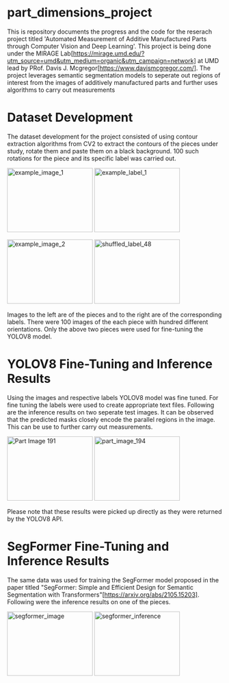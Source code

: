 # part_dimensions_project
This is repository documents the progress and the code for the reserach project titled 'Automated Measurement of Additive Manufactured Parts through Computer Vision and Deep Learning'. This project is being done under the 
MIRAGE Lab[https://mirage.umd.edu/?utm_source=umd&utm_medium=organic&utm_campaign=network] at UMD lead by PRof. Davis J. Mcgregor[https://www.davismcgregor.com/]. The project leverages semantic segmentation models to seperate 
out regions of interest from the images of additively manufactured parts and further uses algorithms to carry out measurements

# Dataset Development
The dataset development for the project consisted of using contour extraction algorithms from CV2 to extract the contours of the pieces under study, rotate them and paste them on a black background. 100 such rotations for the piece
and its specific label was carried out. 


<img src="https://github.com/user-attachments/assets/c8f96ef9-d476-41d1-b54b-ebcd739d3cf6" title="example_image_1" width="200" height="150"/>                   <img src="https://github.com/user-attachments/assets/76748c25-7702-47af-9d81-450a5a6f8f0c" title="example_label_1" width="200" height="150"/>

<img src="https://github.com/user-attachments/assets/b4861c34-ecf0-4e5d-a2da-50772eb8d5fc" title="example_image_2" width="200" height="150"/>           <img src="https://github.com/user-attachments/assets/c849666a-6f1c-43d8-abf5-fb6bb11f8062" alt="shuffled_label_48" title="example_label_2" width="200" height="150"/>


Images to the left are of the pieces and to the right are of the corresponding labels. There were 100 images of the each piece with hundred different orientations. Only the above two pieces were used for fine-tuning the YOLOV8 model.

# YOLOV8 Fine-Tuning and Inference Results
Using the images and respective labels YOLOV8 model was fine tuned. For fine tuning the labels were used to create appropriate text files. 
Following are the inference results on two seperate test images. It can be observed that the predicted masks closely encode the parallel regions in the image. This can be use to further carry out measurements. 

<img src="https://github.com/user-attachments/assets/368d277e-4d1f-44d0-b5fd-a5d45845f4d4" title="Part Image 191" width="200" height="150"/>


<img src="https://github.com/user-attachments/assets/24c9668a-056f-4946-99c1-de6524a698d9" alt="part_image_194" title="Part Image 194" width="200" height="150"/>

Please note that these results were picked up directly as they were returned by the YOLOV8 API.


# SegFormer Fine-Tuning and Inference Results
The same data was used for training the SegFormer model proposed in the paper titled "SegFormer: Simple and Efficient Design for Semantic Segmentation with Transformers"[https://arxiv.org/abs/2105.15203]. 
Following were the inference results on one of the pieces.

<img width="200" height="150" alt="segformer_image" src="https://github.com/user-attachments/assets/7c4f8d59-92af-4858-a5c9-feaf033d126d">    <img width="200" height = "150" alt="segformer_inference" src="https://github.com/user-attachments/assets/447ecd8b-210e-4f13-b118-8779f987daec">



















































